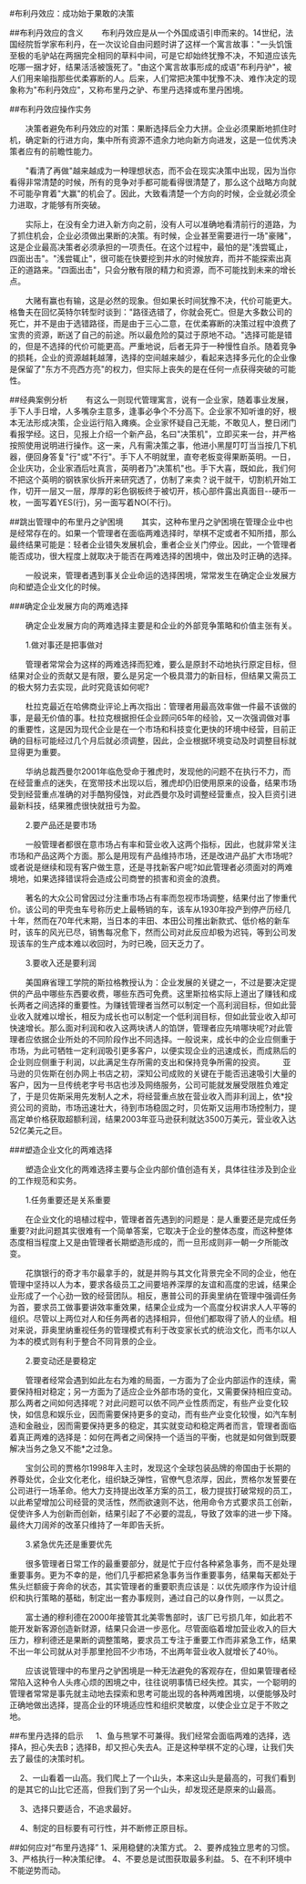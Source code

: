 #布利丹效应：成功始于果敢的决策

##布利丹效应的含义
　　布利丹效应是从一个外国成语引申而来的。14世纪，法国经院哲学家布利丹，在一次议论自由问题时讲了这样一个寓言故事："一头饥饿至极的毛驴站在两捆完全相同的草料中间，可是它却始终犹豫不决，不知道应该先吃哪一捆才好，结果活活被饿死了。"由这个寓言故事形成的成语"布利丹驴"，被人们用来喻指那些优柔寡断的人。后来，人们常把决策中犹豫不决、难作决定的现象称为"布利丹效应"，又称布里丹之驴、布里丹选择或布里丹困境。

##布利丹效应操作实务

　　决策者避免布利丹效应的对策：果断选择后全力大拼。企业必须果断地抓住时机，确定新的行进方向，集中所有资源不遗余力地向新方向进发，这是一位优秀决策者应有的前瞻性能力。

　　"看清了再做"越来越成为一种理想状态，而不会在现实决策中出现，因为当你看得非常清楚的时候，所有的竞争对手都可能看得很清楚了，那么这个战略方向就不可能孕育着"大赢"的机会了。因此，大致看清楚一个方向的时候，企业就必须全力进取，才能够有所突破。

　　实际上，在没有全力进入新方向之前，没有人可以准确地看清前行的道路，为了抓住机会，企业必须做出果断的决策。有时候，企业甚至需要进行一场"豪赌"，这是企业最高决策者必须承担的一项责任。在这个过程中，最怕的是"浅尝辄止，四面出击"。"浅尝辄止"，很可能在快要挖到井水的时候放弃，而并不能探索出真正的道路来。"四面出击"，只会分散有限的精力和资源，而不可能找到未来的增长点。

　　大赌有赢也有输，这是必然的现象。但如果长时间犹豫不决，代价可能更大。格鲁夫在回忆英特尔转型时谈到："路径选错了，你就会死亡。但是大多数公司的死亡，并不是由于选错路径，而是由于三心二意，在优柔寡断的决策过程中浪费了宝贵的资源，断送了自己的前途。所以最危险的莫过于原地不动。"选择可能是错的，但是不选择的代价可能更高。严重地说，后者无异于一种慢性自杀。随着竞争的损耗，企业的资源越耗越薄，选择的空间越来越少，看起来选择多元化的企业像是保留了"东方不亮西方亮"的权力，但实际上丧失的是在任何一点获得突破的可能性。

##经典案例分析
　　有这么一则现代管理寓言，说有一企业家，随着事业发展，手下人手日增，人多嘴杂主意多，逢事必争个不分高下。企业家不知听谁的好，根本无法形成决策，企业运行陷入瘫痪。企业家怀疑自己无能，不敢见人，整日闭门看报学经。这日，见报上介绍一个新产品，名曰"决策机"，立即买来一台，并严格按照使用说明进行操作。这一来，凡有需决策之事，他进小黑屋叮叮当当按几下机器，便回身答复"行"或"不行"。手下人不明就里，直夸老板变得果断英明。一日，企业庆功，企业家酒后吐真言，英明者乃"决策机"也。手下大喜，既如此，我们何不把这个英明的钢铁家伙拆开来研究透了，仿制了来卖？说干就干，切割机开始工作，切开一层又一层，厚厚的彩色钢板终于被切开，核心部件露出真面目--硬币一枚，一面写着YES(行)，另一面写着NO(不行)。


##跳出管理中的布里丹之驴困境
　　其实，这种布里丹之驴困境在管理企业中也是经常存在的。如果一个管理者在面临两难选择时，举棋不定或者不知所措，那么最终结果可能是：轻者企业错失发展机会，重者企业关门停业。因此，一个管理者能否成功，很大程度上就取决于能否在两难选择的困境中，做出及时正确的选择。

　　一般说来，管理者遇到事关企业命运的选择困境，常常发生在确定企业发展方向和塑造企业文化的时候。

###确定企业发展方向的两难选择

　　确定企业发展方向的两难选择主要是和企业的外部竞争策略和价值主张有关。

　　1.做对事还是把事做对

　　管理者常常会为这样的两难选择而犯难，要么是原封不动地执行原定目标，但结果对企业的贡献又是有限，要么是另定一个极具潜力的新目标，但结果又需员工的极大努力去实现，此时究竟该如何呢?

　　杜拉克最近在哈佛商业评论上再次指出：管理者用最高效率做一件最不该做的事，是最无价值的事。杜拉克根据担任企业顾问65年的经验，又一次强调做对事的重要性，这是因为现代企业是在一个市场和科技变化更快的环境中经营，目前正确的目标可能经过几个月后就必须调整，因此，企业根据环境变动及时调整目标就显得更为重要。

　　华纳总裁西曼尔2001年临危受命于雅虎时，发现他的问题不在执行不力，而在经营重点的迷失，在宽带技术出现以后，雅虎却仍旧使用原来的设备，结果市场受到经营重点准确的对手酷狗侵蚀，对此西曼尔及时调整经营重点，投入巨资引进最新科技，结果雅虎很快就扭亏为盈。

　　2.要产品还是要市场

　　一般管理者都很在意市场占有率和营业收入这两个指标，因此，也就非常关注市场和产品这两个方面。那么是用现有产品维持市场，还是改进产品扩大市场呢?或者说是继续和现有客户做生意，还是寻找新客户呢?如此管理者必须面对的两难境地，如果选择错误将会造成公司商誉的损害和资金的浪费。

　　著名的大众公司曾因过分注重市场占有率而忽视市场调整，结果付出了惨重代价。该公司的甲壳虫车号称历史上最畅销的车，该车从1930年投产到停产历经几十年，然而在70年代末期，当日本的丰田、本田公司推出新款式、低价格的新车时，该车的风光已尽，销售每况愈下，然而公司对此反应却极为迟钝，等到公司发现该车的生产成本难以收回时，为时已晚，回天乏力了。

　　3.要收入还是要利润

　　美国麻省理工学院的斯拉格教授认为：企业发展的关键之一，不过是要决定提供的产品中哪些东西要收费，哪些东西可免费。这里斯拉格实际上道出了赚钱和成长两者之间选择的重要性。为赚钱管理者当然可以制定一个高利润目标，但如此营业收入就难以增长，相反为成长也可以制定一个低利润目标，但如此营业收入却可快速增长。那么面对利润和收入这两块诱人的馅饼，管理者应先啃哪块呢?对此管理者应依据企业所处的不同阶段作出不同选择。一般说来，成长中的企业应侧重于市场，为此可牺牲一定利润吸引更多客户，以便实现企业的迅速成长，而成熟后的企业则应侧重于利润，以此满足生存所需的支出和保持竞争所需的投资。 　　亚马逊的贝佐斯在创办网上书店之初，深知公司成败的关键在于能否迅速吸引大量的客户，因为一旦传统老字号书店也涉及网络服务，公司可能就发展受限胜负难定了，于是贝佐斯采用先发制人之术，将经营重点放在营业收入而非利润上，依*投资公司的资助，市场迅速壮大，待到市场稳固之时，贝佐斯又运用市场控制力，提高定单价格获取超额利润，结果2003年亚马逊获利就达3500万美元，营业收入达52亿美元之巨。

###塑造企业文化的两难选择

　　塑造企业文化的两难选择主要与企业内部价值创造有关，具体往往涉及到企业的工作规范和实务。

　　1.任务重要还是关系重要

　　在企业文化的培植过程中，管理者首先遇到的问题是：是人重要还是完成任务重要?对此问题其实很难有一个简单答案，它取决于企业的整体态度，而这种整体态度相当程度上又是由管理者长期塑造形成的，而一旦形成则非一朝一夕所能改变。

　　花旗银行的奇才韦尔最拿手的，就是并购与其文化背景完全不同的企业，他在管理中坚持以人为本，要求各级员工之间要培养深厚的友谊和高度的忠诚，结果企业形成了一个心劲一致的经营团队。相反，惠普公司的菲奥里纳在管理中强调任务为首，要求员工做事要讲效率重效果，结果企业成为一个高度分权讲求人人平等的组织。尽管以上两位对人和任务两者的选择相异，但他们都取得了骄人的业绩。相对来说，菲奥里纳重视任务的管理模式有利于改变家长式的统治文化，而韦尔以人为本的模式则有利于整合不同背景的企业。

　　2.要变动还是要稳定

　　管理者经常会遇到如此左右为难的局面，一方面为了企业内部运作的连续，需要保持相对稳定；另一方面为了适应企业外部市场的变化，又需要保持相应变动。那么两者之间如何选择呢？对此问题可以依不同产业性质而定，有些产业变化较快，如信息和娱乐业，因而需要保持更多的变动，而有些产业变化较慢，如汽车制造和金融业，因而需要保持更多的稳定，其实就变动和稳定两者而言，管理者面临着真正两难的选择是：如何在两者之间保持一个适当的平衡，也就是如何做到既要解决当务之急又不能*之过急。

　　宝剑公司的贾格尔1998年入主时，发现这个全球包装品牌的帝国由于长期的养尊处优，企业文化老化，组织缺乏弹性，官僚气息浓厚，因此，贾格尔发誓要在公司进行一场革命。他大力支持提出改革方案的员工，极力提拔打破常规的员工，以此希望增加公司经营的灵活性，然而欲速则不达，他用命令方式要求员工创新，促使许多人为创新而创新，结果引起了不必要的混乱，导致了效率的进一步下降。最终大刀阔斧的改革只维持了一年即告夭折。

　　3.紧急优先还是重要优先

　　很多管理者日常工作的最重要部分，就是忙于应付各种紧急事务，而不是处理重要事务。更为不幸的是，他们几乎都把紧急事务当作重要事务，结果每天都处于焦头烂额疲于奔命的状态，其实管理者的重要职责应该是：以优先顺序作为设计组织和执行策略的基础，制定出一套办事规则，通过自己的以身作则，一以贯之。

　　富士通的穆利德在2000年接管其北美零售部时，该厂已亏损几年，如此若不能开发新客源创造新财源，结果只会进一步恶化。尽管面临着增加营业收入的巨大压力，穆利德还是果断的调整策略，要求员工专注于重要工作而非紧急工作，结果不出一年公司就从对手那里抢回不少市场，不出两年营业收入就增长了40％。

　　应该说管理中的布里丹之驴困境是一种无法避免的客观存在，但如果管理者经常陷入这种令人头疼心烦的困境之中，往往说明事情已经失控。其实，一个聪明的管理者常常是事先就主动地去探索和思考可能出现的各种两难困境，以便能够及时正确地做出选择，提高企业的环境适应性和组织灵敏度，以使企业立足于不败之地。

##布里丹选择的启示
　 1、鱼与熊掌不可兼得。我们经常会面临两难的选择，选择A，担心失去B；选择B，却又担心失去A。正是这种举棋不定的心理，让我们失去了最佳的决策时机。

　 2、一山看着一山高。我们爬上了一个山头，本来这山头是最高的，可我们看到的是其它的山比它还高，但我们到了另一个山头，却发现还是原来的山最高。

　 3、选择只要适合，不追求最好。

　 4、制定的目标要有可行性，并不断修正原目标。

##如何应对“布里丹选择”
1、采用稳健的决策方式。
2、要养成独立思考的习惯。
3、严格执行一种决策纪律。
4、不要总是试图获取最多利益。
5、在不利环境中不能逆势而动。


